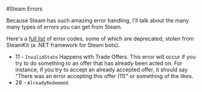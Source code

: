 #Steam Errors

Because Steam has such amazing error handling, I'll talk about the many many types of errors you can get from Steam.

Here's a [full list](https://github.com/charredgrass/node-backpacktf/blob/2d9619b63ed88a6b9e1707ea87f50e1b9273c09b/values.js#L136) of error codes, some of which are deprecated, stolen from SteamKit (a .NET framework for Steam bots).

 * 11 - `InvalidState` Happens with Trade Offers. This error will occur if you try to do something to an offer that has already been acted on. For instance, if you try to accept an already accepted offer, it should say "There was an error accepting this offer (11)" or something of the likes.
 * 28 - `AlreadyRedeemed`
